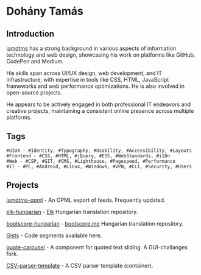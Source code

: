 # Dohány Tamás

## Introduction 

[iamdtms](https://iamdtms.hu) has a strong background in various aspects of information technology and web design, showcasing his work on platforms like GitHub, CodePen and Medium. 

His skills span across UI/UX design, web development, and IT infrastructure, with expertise in tools like CSS, HTML, JavaScript frameworks and web performance optimizations. He is also involved in open-source projects.

He appears to be actively engaged in both professional IT endeavors and creative projects, maintaining a consistent online presence across multiple platforms.

## Tags 

```
#UIUX - #Identity, #Typography, #Usability, #Accessibility, #Layouts
#Frontend - #CSS, #HTML, #jQuery, #ES5, #WebStandards, #i18n
#Web - #CSP, #GIT, #CMS, #Lighthouse, #Pagespeed, #Performance
#IT - #PC, #Android, #Linux, #Windows, #VPN, #CLI, #Security, #Users

```

## Projects

[iamdtms-opml](https://github.com/iamdtms/iamdtms-opml) - An OPML export of feeds. Frequently updated.

[elk-hungarian](https://github.com/iamdtms/elk-hungarian) - [Elk](https://elk.zone) Hungarian translation repository.

[bootscore-hungarian](https://github.com/iamdtms/bootscore-hungarian) - [bootscore.me](https://bootscore.me) Hungarian translation repository.

[Gists](https://gist.github.com/iamdtms) - Code segments available here.

[quote-carousel](https://github.com/iamdtms/quote-carousel) - A component for quoted text sliding. A GUI-challanges fork. 

[CSV-parser-template](https://github.com/iamdtms/CSV-parser-template) - A CSV parser template (container).

